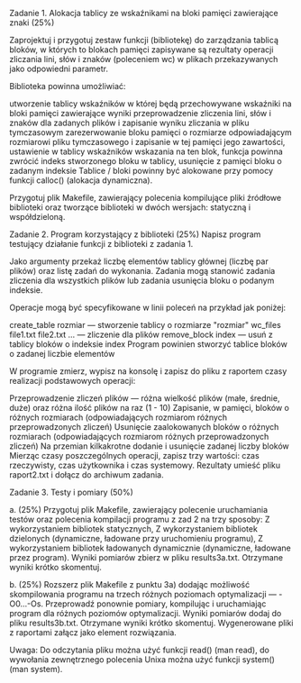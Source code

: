 Zadanie 1. Alokacja tablicy ze wskaźnikami na bloki pamięci zawierające znaki (25%)

Zaprojektuj i przygotuj zestaw funkcji (bibliotekę) do zarządzania tablicą bloków, w których to blokach pamięci zapisywane są rezultaty operacji zliczania lini, słów i znaków (poleceniem wc) w plikach przekazywanych jako odpowiedni parametr.

Biblioteka powinna umożliwiać:

utworzenie tablicy wskaźników w której będą przechowywane wskaźniki na bloki pamięci zawierające wyniki 
przeprowadzenie zliczenia lini, słów i znaków dla zadanych plików i zapisanie wyniku zliczania w pliku tymczasowym
zarezerwowanie bloku pamięci o rozmiarze odpowiadającym rozmiarowi pliku tymczasowego i zapisanie w tej pamięci jego zawartości, ustawienie w tablicy wskaźników wskazania na ten blok, funkcja powinna zwrócić indeks stworzonego bloku w tablicy,
usunięcie z pamięci bloku o zadanym indeksie
Tablice / bloki powinny być alokowane przy pomocy funkcji calloc() (alokacja dynamiczna).

Przygotuj plik Makefile, zawierający polecenia kompilujące pliki źródłowe biblioteki oraz tworzące biblioteki w dwóch wersjach: statyczną i współdzieloną.





Zadanie 2. Program korzystający z biblioteki (25%)
Napisz program testujący działanie funkcji z biblioteki z zadania 1.

Jako argumenty przekaż liczbę elementów tablicy głównej (liczbę par plików) oraz listę zadań do wykonania. Zadania mogą stanowić zadania zliczenia dla wszystkich plików  lub zadania usunięcia bloku o podanym indeksie.

Operacje mogą być specyfikowane w linii poleceń na przykład jak poniżej:

create_table rozmiar — stworzenie tablicy o rozmiarze "rozmiar"
wc_files file1.txt file2.txt … — zliczenie dla plików
remove_block index — usuń z tablicy bloków o indeksie index
Program powinien stworzyć tablice bloków o zadanej liczbie elementów

W programie zmierz, wypisz na konsolę i zapisz do pliku z raportem czasy realizacji podstawowych operacji:

Przeprowadzenie zliczeń plików — różna wielkość plików (małe, średnie, duże) oraz różna ilość plików na raz (1 - 10)
Zapisanie, w pamięci, bloków o różnych rozmiarach (odpowiadających rozmiarom różnych przeprowadzonych zliczeń)
Usunięcie zaalokowanych bloków o różnych rozmiarach  (odpowiadających rozmiarom różnych przeprowadzonych zliczeń)
Na przemian  kilkakrotne dodanie i usunięcie zadanej liczby bloków 
Mierząc czasy poszczególnych operacji, zapisz trzy wartości: czas rzeczywisty, czas użytkownika i czas systemowy. Rezultaty umieść pliku raport2.txt i dołącz do archiwum zadania.

Zadanie 3. Testy i pomiary (50%)

a. (25%) Przygotuj plik Makefile, zawierający polecenie uruchamiania testów oraz polecenia kompilacji programu z zad 2 na trzy sposoby:
Z wykorzystaniem bibliotek statycznych,
Z wykorzystaniem bibliotek dzielonych (dynamiczne, ładowane przy uruchomieniu programu),
Z wykorzystaniem bibliotek ładowanych dynamicznie (dynamiczne, ładowane przez program).
Wyniki pomiarów zbierz w pliku results3a.txt. Otrzymane wyniki krótko skomentuj.


b. (25%) Rozszerz plik Makefile z punktu 3a) dodając możliwość skompilowania programu na trzech różnych  poziomach optymalizacji — -O0…-Os. Przeprowadź ponownie pomiary, kompilując i uruchamiając program dla różnych poziomów optymalizacji.
Wyniki pomiarów dodaj do pliku results3b.txt. Otrzymane wyniki krótko skomentuj.
Wygenerowane pliki z raportami załącz jako element rozwiązania.

Uwaga: Do odczytania pliku można użyć funkcji read() (man read), do wywołania zewnętrznego polecenia Unixa można użyć funkcji system() (man system).
